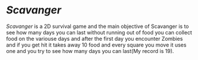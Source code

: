 *Scavanger*
=========

*Scavanger* is a 2D survival game and the main objective of Scavanger is to see how many days you can last without running out of food you can collect food on the variouse days and after the first day you encounter Zombies and if you get hit it takes away 10 food and every square you move it uses one and you try to see how many days you can last(My record is 19).
